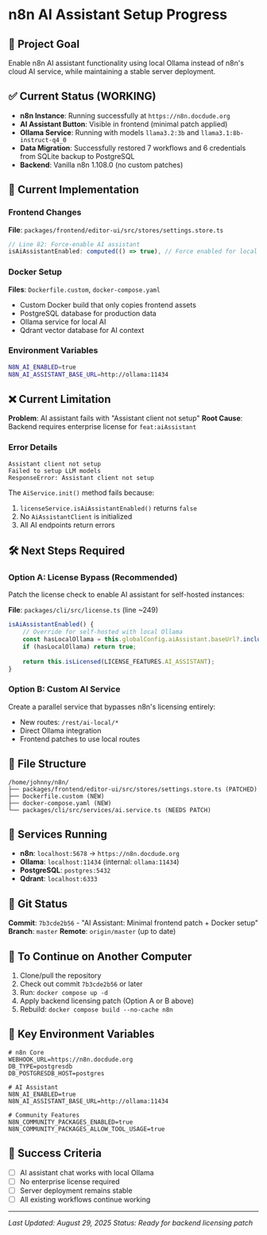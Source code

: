 # n8n AI Assistant Setup Progress

## 🎯 Project Goal
Enable n8n AI assistant functionality using local Ollama instead of n8n's cloud AI service, while maintaining a stable server deployment.

## ✅ Current Status (WORKING)
- **n8n Instance**: Running successfully at `https://n8n.docdude.org`
- **AI Assistant Button**: Visible in frontend (minimal patch applied)
- **Ollama Service**: Running with models `llama3.2:3b` and `llama3.1:8b-instruct-q4_0`
- **Data Migration**: Successfully restored 7 workflows and 6 credentials from SQLite backup to PostgreSQL
- **Backend**: Vanilla n8n 1.108.0 (no custom patches)

## 🔧 Current Implementation

### Frontend Changes
**File**: `packages/frontend/editor-ui/src/stores/settings.store.ts`
```typescript
// Line 82: Force-enable AI assistant
isAiAssistantEnabled: computed(() => true), // Force enabled for local AI
```

### Docker Setup
**Files**: `Dockerfile.custom`, `docker-compose.yaml`
- Custom Docker build that only copies frontend assets
- PostgreSQL database for production data
- Ollama service for local AI
- Qdrant vector database for AI context

### Environment Variables
```bash
N8N_AI_ENABLED=true
N8N_AI_ASSISTANT_BASE_URL=http://ollama:11434
```

## ❌ Current Limitation
**Problem**: AI assistant fails with "Assistant client not setup" 
**Root Cause**: Backend requires enterprise license for `feat:aiAssistant`

### Error Details
```
Assistant client not setup
Failed to setup LLM models
ResponseError: Assistant client not setup
```

The `AiService.init()` method fails because:
1. `licenseService.isAiAssistantEnabled()` returns `false`
2. No `AiAssistantClient` is initialized
3. All AI endpoints return errors

## 🛠 Next Steps Required

### Option A: License Bypass (Recommended)
Patch the license check to enable AI assistant for self-hosted instances:

**File**: `packages/cli/src/license.ts` (line ~249)
```typescript
isAiAssistantEnabled() {
    // Override for self-hosted with local Ollama
    const hasLocalOllama = this.globalConfig.aiAssistant.baseUrl?.includes('ollama');
    if (hasLocalOllama) return true;
    
    return this.isLicensed(LICENSE_FEATURES.AI_ASSISTANT);
}
```

### Option B: Custom AI Service
Create a parallel service that bypasses n8n's licensing entirely:
- New routes: `/rest/ai-local/*`
- Direct Ollama integration
- Frontend patches to use local routes

## 📁 File Structure
```
/home/johnny/n8n/
├── packages/frontend/editor-ui/src/stores/settings.store.ts (PATCHED)
├── Dockerfile.custom (NEW)
├── docker-compose.yaml (NEW)
└── packages/cli/src/services/ai.service.ts (NEEDS PATCH)
```

## 🚀 Services Running
- **n8n**: `localhost:5678` → `https://n8n.docdude.org`
- **Ollama**: `localhost:11434` (internal: `ollama:11434`)
- **PostgreSQL**: `postgres:5432`
- **Qdrant**: `localhost:6333`

## 💾 Git Status
**Commit**: `7b3cde2b56` - "AI Assistant: Minimal frontend patch + Docker setup"
**Branch**: `master`
**Remote**: `origin/master` (up to date)

## 🔄 To Continue on Another Computer
1. Clone/pull the repository
2. Check out commit `7b3cde2b56` or later
3. Run: `docker compose up -d`
4. Apply backend licensing patch (Option A or B above)
5. Rebuild: `docker compose build --no-cache n8n`

## 📝 Key Environment Variables
```env
# n8n Core
WEBHOOK_URL=https://n8n.docdude.org
DB_TYPE=postgresdb
DB_POSTGRESDB_HOST=postgres

# AI Assistant
N8N_AI_ENABLED=true
N8N_AI_ASSISTANT_BASE_URL=http://ollama:11434

# Community Features  
N8N_COMMUNITY_PACKAGES_ENABLED=true
N8N_COMMUNITY_PACKAGES_ALLOW_TOOL_USAGE=true
```

## 🎯 Success Criteria
- [ ] AI assistant chat works with local Ollama
- [ ] No enterprise license required
- [ ] Server deployment remains stable
- [ ] All existing workflows continue working

---
*Last Updated: August 29, 2025*
*Status: Ready for backend licensing patch*
